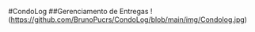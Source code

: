 #CondoLog
##Gerenciamento de Entregas
!(https://github.com/BrunoPucrs/CondoLog/blob/main/img/Condolog.jpg)

